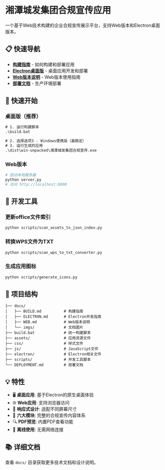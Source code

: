 # 湘潭城发集团合规宣传应用

一个基于Web技术构建的企业合规宣传展示平台，支持Web版本和Electron桌面版本。

## 📋 快速导航

- **[构建指南](docs/BUILD.md)** - 如何构建和部署应用
- **[Electron桌面版](docs/ELECTRON.md)** - 桌面应用开发和部署
- **[Web版本说明](docs/WEB.md)** - Web版本使用指南
- **[部署文档](DEPLOYMENT.md)** - 生产环境部署

## 🚀 快速开始

### 桌面版（推荐）

```cmd
# 1. 运行构建脚本
.\build.bat

# 2. 选择选项3 - Windows便携版（最稳定）
# 3. 运行生成的应用
.\dist\win-unpacked\湘潭城发集团合规宣传.exe
```

### Web版本

```bash
# 启动本地服务器
python server.py
# 访问 http://localhost:8000
```

## 🔧 开发工具

### 更新office文件索引
```bash
python scripts/scan_assets_to_json_index.py
```

### 转换WPS文件为TXT
```bash
python scripts/scan_wps_to_txt_converter.py
```

### 生成应用图标
```bash
python scripts/generate_icons.py
```

## 📁 项目结构

```
├── docs/
│   ├── BUILD.md          # 构建指南
│   ├── ELECTRON.md       # Electron开发指南
│   ├── WEB.md            # Web版本说明
│   └── imgs/             # 文档图片
├── build.bat             # 统一构建脚本
├── assets/               # 应用资源文件
├── css/                  # 样式文件
├── js/                   # JavaScript文件
├── electron/             # Electron相关文件
├── scripts/              # 开发工具脚本
└── DEPLOYMENT.md         # 部署文档
```

## 💡 特性

- 🖥️ **桌面应用**: 基于Electron的原生桌面体验
- 🌐 **Web应用**: 支持浏览器访问
- 📱 **响应式设计**: 适配不同屏幕尺寸
- 📁 **六大模块**: 完整的合规宣传内容体系
- 🔍 **PDF预览**: 内置PDF查看功能
- 🎯 **离线使用**: 无需网络连接

## 📚 详细文档

查看 `docs/` 目录获取更多技术文档和设计说明。